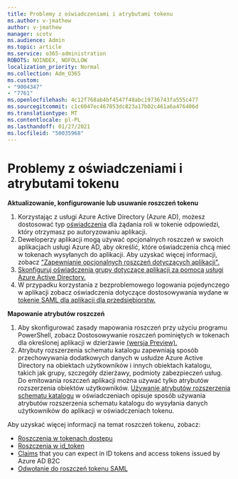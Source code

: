 ```yaml
---
title: Problemy z oświadczeniami i atrybutami tokenu
ms.author: v-jmathew
author: v-jmathew
manager: scotv
ms.audience: Admin
ms.topic: article
ms.service: o365-administration
ROBOTS: NOINDEX, NOFOLLOW
localization_priority: Normal
ms.collection: Adm_O365
ms.custom:
- "9004347"
- "7761"
ms.openlocfilehash: 4c12f768ab4bf4547f48abc19736743fa555c477
ms.sourcegitcommit: c1c6047ec467853dc823a17b02c461a6a476406d
ms.translationtype: MT
ms.contentlocale: pl-PL
ms.lasthandoff: 01/27/2021
ms.locfileid: "50035968"
---
```

# <a name="issues-with-token-claims-and-attributes"></a>Problemy z oświadczeniami i atrybutami tokenu

**Aktualizowanie, konfigurowanie lub usuwanie roszczeń tokenu**

1. Korzystając z usługi Azure Active Directory (Azure AD), możesz dostosować typ [oświadczenia](https://docs.microsoft.com/azure/active-directory/develop/active-directory-enterprise-app-role-management) dla żądania roli w tokenie odpowiedzi, który otrzymasz po autoryzowaniu aplikacji.
2. Deweloperzy aplikacji mogą używać opcjonalnych roszczeń w swoich aplikacjach usługi Azure AD, aby określić, które oświadczenia chcą mieć w tokenach wysyłanych do aplikacji. Aby uzyskać więcej informacji, zobacz ["Zapewnianie opcjonalnych roszczeń dotyczących aplikacji".](https://docs.microsoft.com/azure/active-directory/develop/active-directory-optional-claims)
3. [Skonfiguruj oświadczenia grupy dotyczące aplikacji za pomocą usługi Azure Active Directory.](https://docs.microsoft.com/azure/active-directory/hybrid/how-to-connect-fed-group-claims)
4. W przypadku korzystania z bezproblemowego logowania pojedynczego w aplikacji zobacz oświadczenia dotyczące dostosowywania wydane w [tokenie SAML dla aplikacji dla przedsiębiorstw.](https://docs.microsoft.com/azure/active-directory/develop/active-directory-saml-claims-customization)

**Mapowanie atrybutów roszczeń**

1. Aby skonfigurować zasady mapowania roszczeń przy użyciu programu PowerShell, zobacz Dostosowywanie roszczeń pominiętych w tokenach dla określonej aplikacji w dzierżawie [(wersja Preview).](https://docs.microsoft.com/azure/active-directory/develop/active-directory-claims-mapping)
2. Atrybuty rozszerzenia schematu katalogu zapewniają sposób przechowywania dodatkowych danych w usłudze Azure Active Directory na obiektach użytkowników i innych obiektach katalogu, takich jak grupy, szczegóły dzierżawy, podmioty zabezpieczeń usług. Do emitowania roszczeń aplikacji można używać tylko atrybutów rozszerzenia obiektów użytkowników. [Używanie atrybutów rozszerzenia schematu katalogu](https://docs.microsoft.com/azure/active-directory/develop/active-directory-schema-extensions) w oświadczeniach opisuje sposób używania atrybutów rozszerzenia schematu katalogu do wysyłania danych użytkowników do aplikacji w oświadczeniach tokenu.

Aby uzyskać więcej informacji na temat roszczeń tokenu, zobacz:

- [Roszczenia w tokenach dostępu](https://docs.microsoft.com/azure/active-directory/develop/access-tokens#claims-in-access-tokens)
- [Roszczenia w id_token](https://docs.microsoft.com/azure/active-directory/develop/id-tokens#claims-in-an-id_token)
- [Claims](https://docs.microsoft.com/azure/active-directory-b2c/tokens-overview#claims) that you can expect in ID tokens and access tokens issued by Azure AD B2C
- [Odwołanie do roszczeń tokenu SAML](https://docs.microsoft.com/azure/active-directory/develop/reference-saml-tokens)
